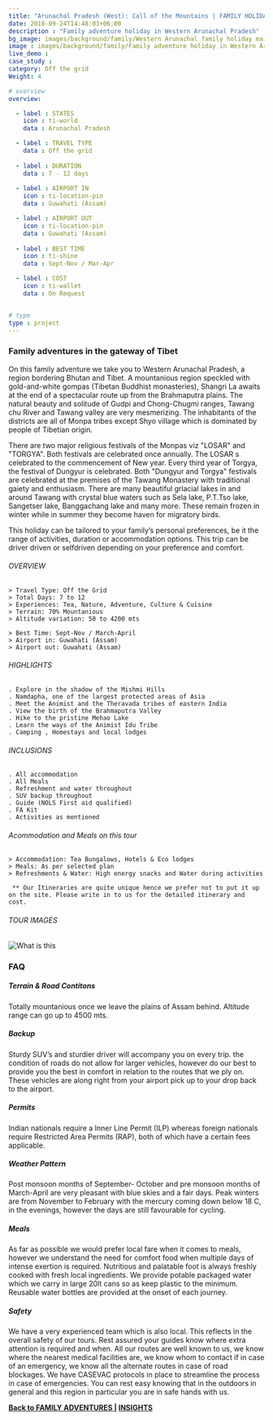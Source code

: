```yaml
---
title: "Arunachal Pradesh (West): Call of the Mountains | FAMILY HOLIDAY"
date: 2018-09-24T14:48:03+06:00
description : "Family adventure holiday in Western Arunachal Pradesh"
bg_image: images/background/family/Western Arunachal family holiday main.jpg
image : images/background/family/Family adventure holiday in Western Arunachal Pradesh.jpg
live_demo : 
case_study : 
category: Off the grid
Weight: 4

# overview
overview:

  - label : STATES
    icon : ti-world
    data : Arunachal Pradesh

  - label : TRAVEL TYPE
    data : Off the grid
    
  - label : DURATION
    data : 7 - 12 days
    
  - label : AIRPORT IN
    icon : ti-location-pin
    data : Guwahati (Assam)

  - label : AIRPORT OUT
    icon : ti-location-pin
    data : Guwahati (Assam)
    
  - label : BEST TIME
    icon : ti-shine
    data : Sept-Nov / Mar-Apr

  - label : COST
    icon : ti-wallet
    data : On Request


# type
type : project
---
```


### Family adventures in the gateway of Tibet

On this family adventure we take you to Western Arunachal Pradesh, a region bordering Bhutan and Tibet. A mountanious region speckled with gold-and-white gompas (Tibetan Buddhist monasteries), Shangri La  awaits at the end of a  spectacular route up from the Brahmaputra plains. The natural beauty and solitude of Gudpi and Chong-Chugmi ranges, Tawang chu River and Tawang valley are very mesmerizing. The inhabitants of the districts are all of Monpa tribes except Shyo village which is dominated by people of Tibetian origin.

There are two major religious festivals of the Monpas viz "LOSAR" and "TORGYA". Both festivals are celebrated once annually. The LOSAR s celebrated to the commencement of New year. Every third year of Torgya, the festival of Dungyur is celebrated. Both "Dungyur and Torgya" festivals are celebrated at the premises of the Tawang Monastery with traditional gaiety and enthusiasm. There are many beautiful grlacial lakes in and around Tawang with crystal blue waters such as Sela lake, P.T.Tso lake, Sangetser lake, Banggachang lake and many more. These remain frozen in winter while in summer they become haven for migratory birds.

This  holiday can be tailored to your family’s personal preferences, be it the range of activities, duration or accommodation options. This trip can be driver driven or selfdriven depending on your preference and comfort.


###### OVERVIEW
```
> Travel Type: Off the Grid
> Total Days: 7 to 12
> Experiences: Tea, Nature, Adventure, Culture & Cuisine
> Terrain: 70% Mountanious
> Altitude variation: 50 to 4200 mts

> Best Time: Sept-Nov / March-April
> Airport in: Guwahati (Assam)
> Airport out: Guwahati (Assam)
```




###### HIGHLIGHTS
```
. Explore in the shadow of the Mishmi Hills
. Namdapha, one of the largest protected areas of Asia
. Meet the Animist and the Theravada tribes of eastern India
. View the birth of the Brahmaputra Valley
. Hike to the pristine Mehao Lake
. Learn the ways of the Animist Idu Tribe
. Camping , Homestays and local lodges
```

###### INCLUSIONS
```
. All accommodation
. All Meals
. Refreshment and water throughout
. SUV backup throughout
. Guide (NOLS First aid qualified)
. FA Kit
. Activities as mentioned
```
###### Acommodation and Meals on this tour
```
> Accommodation: Tea Bungalows, Hotels & Eco lodges
> Meals: As per selected plan
> Refreshments & Water: High energy snacks and Water during activities

```
``` ** Our Itineraries are quite unique hence we prefer not to put it up on the site. Please write in to us for the detailed itinerary and cost.```

###### TOUR IMAGES

![What is this](/images/background/family/tawangfamilytourgallery.jpg)

### FAQ


##### Terrain & Road Contitons

Totally mountanious once we leave the plains of Assam behind. Altitude range can go up to 4500 mts.

##### Backup
Sturdy SUV’s and sturdier driver will accompany you on every trip. the condition of roads do not allow for larger vehicles, however do our best to provide you the best in comfort in relation to the routes that we ply on. These vehicles are along right from your airport pick up to your drop back to the airport.

##### Permits
Indian nationals require a Inner Line Permit (ILP) whereas foreign nationals require Restricted Area Permits (RAP), both of which have a certain fees applicable.

##### Weather Pattern
Post monsoon months of September- October and pre monsoon months of March-April are very pleasant with blue skies and a fair days. Peak winters are from November to February with the mercury coming down below 18 C, in the evenings, however the days are still favourable for cycling.

##### Meals
As far as possible we would prefer local fare when it comes to meals, however we understand the need for comfort food when multiple days of intense exertion is required. Nutritious and palatable foot is always freshly cooked with fresh local ingredients. We provide potable packaged water which we carry in large 20lt cans so as keep plastic to the minimum. Reusable water bottles are provided at the onset of each journey.

##### Safety 
We have a very experienced team which is also local. This reflects in the overall safety of our tours. Rest assured your guides know where extra attention is required and when. All our routes are well known to us, we know where the nearest medical facilities are, we know whom to contact if in case of an emergency, we know all the alternate routes in case of road blockages. We have CASEVAC protocols in place to streamline the process in case of emergencies. You can rest easy knowing that in the outdoors in general and this region in particular you are in safe hands with us.

**[Back to FAMILY ADVENTURES  ](/family/) | [INSIGHTS](/insights/)**